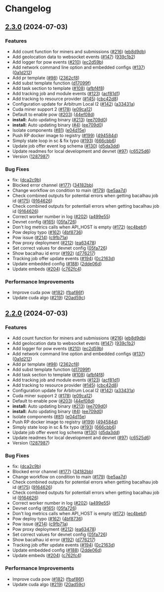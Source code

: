 # Changelog

## [2.3.0](https://github.com/Lilypad-Tech/lilypad/compare/v2.2.0...v2.3.0) (2024-07-03)


### Features

* Add count function for miners and submissions ([#216](https://github.com/Lilypad-Tech/lilypad/issues/216)) ([eb8d9db](https://github.com/Lilypad-Tech/lilypad/commit/eb8d9db5531f4ba768a32abf4c5f703a914fd3f2))
* Add geolocation data to websocket events ([#147](https://github.com/Lilypad-Tech/lilypad/issues/147)) ([939c1b2](https://github.com/Lilypad-Tech/lilypad/commit/939c1b296a189121855d35cf00bb83d8b6aebd11))
* Add logger for pow events ([#210](https://github.com/Lilypad-Tech/lilypad/issues/210)) ([ec2d59b](https://github.com/Lilypad-Tech/lilypad/commit/ec2d59b7a6949b5317964c4df65453fe01823940))
* Add network command line option and embedded configs ([#137](https://github.com/Lilypad-Tech/lilypad/issues/137)) ([0a1d212](https://github.com/Lilypad-Tech/lilypad/commit/0a1d212d8cab3b247cdccc629e3d36b5d72c1bb1))
* Add pr template ([#98](https://github.com/Lilypad-Tech/lilypad/issues/98)) ([2362cf8](https://github.com/Lilypad-Tech/lilypad/commit/2362cf8040d23b777c879583c26b90ad4126c7ce))
* Add subst template function ([d17099f](https://github.com/Lilypad-Tech/lilypad/commit/d17099f6d75194588e51bac18fab49907cc19d75))
* Add task section to template ([#108](https://github.com/Lilypad-Tech/lilypad/issues/108)) ([afbf4f8](https://github.com/Lilypad-Tech/lilypad/commit/afbf4f8f9e45acca16615ffe730f19e2dfad2553))
* Add tracking job and module events ([#123](https://github.com/Lilypad-Tech/lilypad/issues/123)) ([acf81d1](https://github.com/Lilypad-Tech/lilypad/commit/acf81d14097b7388c6a70ed230837b0a75363c6a))
* Add tracking to resource provider ([#145](https://github.com/Lilypad-Tech/lilypad/issues/145)) ([cbc42d8](https://github.com/Lilypad-Tech/lilypad/commit/cbc42d8571c4b7d2a63cac68eb8f4ff07f590716))
* Configuration update for Arbitrum Local l2 ([#142](https://github.com/Lilypad-Tech/lilypad/issues/142)) ([a33431a](https://github.com/Lilypad-Tech/lilypad/commit/a33431aebde0c9ec728e3f6342fb9f8ec3582ae5))
* Cuda miner support 2 ([#178](https://github.com/Lilypad-Tech/lilypad/issues/178)) ([e09ca12](https://github.com/Lilypad-Tech/lilypad/commit/e09ca12fd2363ef3783c9a61ffb4ca6ec99c9dc5))
* Default to enable pow ([#203](https://github.com/Lilypad-Tech/lilypad/issues/203)) ([44ef08d](https://github.com/Lilypad-Tech/lilypad/commit/44ef08df2c6c2f0fb705f0a04a67db0798d1bf73))
* **install:** Auto updating binary ([#213](https://github.com/Lilypad-Tech/lilypad/issues/213)) ([ee709d0](https://github.com/Lilypad-Tech/lilypad/commit/ee709d0ff43547b1f2d97a901fbef4d835ee2c65))
* **install:** Auto updating binary ([#4](https://github.com/Lilypad-Tech/lilypad/issues/4)) ([ee709d0](https://github.com/Lilypad-Tech/lilypad/commit/ee709d0ff43547b1f2d97a901fbef4d835ee2c65))
* Isolate components ([#81](https://github.com/Lilypad-Tech/lilypad/issues/81)) ([e04d15e](https://github.com/Lilypad-Tech/lilypad/commit/e04d15eb858c69fe8e02b3e67d928bb121872f86))
* Push RP docker image to registry ([#199](https://github.com/Lilypad-Tech/lilypad/issues/199)) ([494584d](https://github.com/Lilypad-Tech/lilypad/commit/494584da5f340d52b810ba07bee473ce9559e9c1))
* Simply state loop in sc & fix typo ([#193](https://github.com/Lilypad-Tech/lilypad/issues/193)) ([666cbb6](https://github.com/Lilypad-Tech/lilypad/commit/666cbb6cb2626be50f8c79b2db5807e04ab95cc0))
* Update job offer event log schema ([#130](https://github.com/Lilypad-Tech/lilypad/issues/130)) ([d5da3dd](https://github.com/Lilypad-Tech/lilypad/commit/d5da3ddd1d40044ac4e6737cc9f5456d03a8d08f))
* Update readmes for local development and devnet ([#97](https://github.com/Lilypad-Tech/lilypad/issues/97)) ([c6525d6](https://github.com/Lilypad-Tech/lilypad/commit/c6525d6d7b53958fc6de37804b5e291f30b88b09))
* Version ([1287987](https://github.com/Lilypad-Tech/lilypad/commit/128798741311a1f79967e1a5453ff0bc9471a3c7))


### Bug Fixes

* fix:  ([dca2c9b](https://github.com/Lilypad-Tech/lilypad/commit/dca2c9bfdbf0e4fa90a5ca7b5ffbefa69937c25c))
* Blocked error channel ([#177](https://github.com/Lilypad-Tech/lilypad/issues/177)) ([34182bb](https://github.com/Lilypad-Tech/lilypad/commit/34182bb6e7e7ed294707d8110b2c86f2958b8572))
* Change workflow on condition to main ([#179](https://github.com/Lilypad-Tech/lilypad/issues/179)) ([be5aa7d](https://github.com/Lilypad-Tech/lilypad/commit/be5aa7d337836eda90307493f2f6f11b4774011a))
* Check combined outputs for potential errors when getting bacalhau job id ([#175](https://github.com/Lilypad-Tech/lilypad/issues/175)) ([9164626](https://github.com/Lilypad-Tech/lilypad/commit/91646263180d9bc5e7c8b9bcb77a1071783f332f))
* Check combined outputs for potentiall errors when getting bacalhau job id ([9164626](https://github.com/Lilypad-Tech/lilypad/commit/91646263180d9bc5e7c8b9bcb77a1071783f332f))
* Correct worker number in log ([#202](https://github.com/Lilypad-Tech/lilypad/issues/202)) ([a499e55](https://github.com/Lilypad-Tech/lilypad/commit/a499e554b06afef2a82ac913552e2f031cb4b4f7))
* Devnet config ([#165](https://github.com/Lilypad-Tech/lilypad/issues/165)) ([05fa726](https://github.com/Lilypad-Tech/lilypad/commit/05fa7261cc9638552d7bd94e969e2420167b9eda))
* Don't log metrics calls when API_HOST is empty ([#172](https://github.com/Lilypad-Tech/lilypad/issues/172)) ([ec4bebf](https://github.com/Lilypad-Tech/lilypad/commit/ec4bebf59ec75cda59a7f180d8f45f214d0d2b03))
* Pow  deploy typo ([#162](https://github.com/Lilypad-Tech/lilypad/issues/162)) ([4bf8736](https://github.com/Lilypad-Tech/lilypad/commit/4bf873637e67cb046167f79c623eefdefafc5329))
* Pow issue ([#214](https://github.com/Lilypad-Tech/lilypad/issues/214)) ([c9fb71a](https://github.com/Lilypad-Tech/lilypad/commit/c9fb71af2765c83d103e2d18e45bd96c515128e5))
* Pow proxy deployment ([#212](https://github.com/Lilypad-Tech/lilypad/issues/212)) ([ea63478](https://github.com/Lilypad-Tech/lilypad/commit/ea634781a5fd794c16ba0f71102951f6749c4827))
* Set correct values for devnet config ([05fa726](https://github.com/Lilypad-Tech/lilypad/commit/05fa7261cc9638552d7bd94e969e2420167b9eda))
* Show bacalhau id error ([#192](https://github.com/Lilypad-Tech/lilypad/issues/192)) ([d776217](https://github.com/Lilypad-Tech/lilypad/commit/d776217e307259c9fda8f153aa30fad232c84022))
* Tracking job offer update events ([#194](https://github.com/Lilypad-Tech/lilypad/issues/194)) ([0c2163d](https://github.com/Lilypad-Tech/lilypad/commit/0c2163da3a00d899d2924cff0d9f6dac2fc03194))
* Update embedded config ([#188](https://github.com/Lilypad-Tech/lilypad/issues/188)) ([2dde06d](https://github.com/Lilypad-Tech/lilypad/commit/2dde06d51210a12616d34cd0642f212a6e7257c5))
* Update embeds ([#204](https://github.com/Lilypad-Tech/lilypad/issues/204)) ([c762fc4](https://github.com/Lilypad-Tech/lilypad/commit/c762fc4baa42ab61684fce2d2c371bdc8ed46c70))


### Performance Improvements

* Improve cuda pow ([#182](https://github.com/Lilypad-Tech/lilypad/issues/182)) ([fbaf86f](https://github.com/Lilypad-Tech/lilypad/commit/fbaf86fb02e14ad927bf68267cc9e32e40ab7822))
* Update cuda algo ([#219](https://github.com/Lilypad-Tech/lilypad/issues/219)) ([20ad59c](https://github.com/Lilypad-Tech/lilypad/commit/20ad59c4025d5bd2b1a735144eb664c876cbe8f4))

## [2.2.0](https://github.com/Lilypad-Tech/lilypad/compare/v2.1.0...v2.2.0) (2024-07-03)


### Features

* Add count function for miners and submissions ([#216](https://github.com/Lilypad-Tech/lilypad/issues/216)) ([eb8d9db](https://github.com/Lilypad-Tech/lilypad/commit/eb8d9db5531f4ba768a32abf4c5f703a914fd3f2))
* Add geolocation data to websocket events ([#147](https://github.com/Lilypad-Tech/lilypad/issues/147)) ([939c1b2](https://github.com/Lilypad-Tech/lilypad/commit/939c1b296a189121855d35cf00bb83d8b6aebd11))
* Add logger for pow events ([#210](https://github.com/Lilypad-Tech/lilypad/issues/210)) ([ec2d59b](https://github.com/Lilypad-Tech/lilypad/commit/ec2d59b7a6949b5317964c4df65453fe01823940))
* Add network command line option and embedded configs ([#137](https://github.com/Lilypad-Tech/lilypad/issues/137)) ([0a1d212](https://github.com/Lilypad-Tech/lilypad/commit/0a1d212d8cab3b247cdccc629e3d36b5d72c1bb1))
* Add pr template ([#98](https://github.com/Lilypad-Tech/lilypad/issues/98)) ([2362cf8](https://github.com/Lilypad-Tech/lilypad/commit/2362cf8040d23b777c879583c26b90ad4126c7ce))
* Add subst template function ([d17099f](https://github.com/Lilypad-Tech/lilypad/commit/d17099f6d75194588e51bac18fab49907cc19d75))
* Add task section to template ([#108](https://github.com/Lilypad-Tech/lilypad/issues/108)) ([afbf4f8](https://github.com/Lilypad-Tech/lilypad/commit/afbf4f8f9e45acca16615ffe730f19e2dfad2553))
* Add tracking job and module events ([#123](https://github.com/Lilypad-Tech/lilypad/issues/123)) ([acf81d1](https://github.com/Lilypad-Tech/lilypad/commit/acf81d14097b7388c6a70ed230837b0a75363c6a))
* Add tracking to resource provider ([#145](https://github.com/Lilypad-Tech/lilypad/issues/145)) ([cbc42d8](https://github.com/Lilypad-Tech/lilypad/commit/cbc42d8571c4b7d2a63cac68eb8f4ff07f590716))
* Configuration update for Arbitrum Local l2 ([#142](https://github.com/Lilypad-Tech/lilypad/issues/142)) ([a33431a](https://github.com/Lilypad-Tech/lilypad/commit/a33431aebde0c9ec728e3f6342fb9f8ec3582ae5))
* Cuda miner support 2 ([#178](https://github.com/Lilypad-Tech/lilypad/issues/178)) ([e09ca12](https://github.com/Lilypad-Tech/lilypad/commit/e09ca12fd2363ef3783c9a61ffb4ca6ec99c9dc5))
* Default to enable pow ([#203](https://github.com/Lilypad-Tech/lilypad/issues/203)) ([44ef08d](https://github.com/Lilypad-Tech/lilypad/commit/44ef08df2c6c2f0fb705f0a04a67db0798d1bf73))
* **install:** Auto updating binary ([#213](https://github.com/Lilypad-Tech/lilypad/issues/213)) ([ee709d0](https://github.com/Lilypad-Tech/lilypad/commit/ee709d0ff43547b1f2d97a901fbef4d835ee2c65))
* **install:** Auto updating binary ([#4](https://github.com/Lilypad-Tech/lilypad/issues/4)) ([ee709d0](https://github.com/Lilypad-Tech/lilypad/commit/ee709d0ff43547b1f2d97a901fbef4d835ee2c65))
* Isolate components ([#81](https://github.com/Lilypad-Tech/lilypad/issues/81)) ([e04d15e](https://github.com/Lilypad-Tech/lilypad/commit/e04d15eb858c69fe8e02b3e67d928bb121872f86))
* Push RP docker image to registry ([#199](https://github.com/Lilypad-Tech/lilypad/issues/199)) ([494584d](https://github.com/Lilypad-Tech/lilypad/commit/494584da5f340d52b810ba07bee473ce9559e9c1))
* Simply state loop in sc & fix typo ([#193](https://github.com/Lilypad-Tech/lilypad/issues/193)) ([666cbb6](https://github.com/Lilypad-Tech/lilypad/commit/666cbb6cb2626be50f8c79b2db5807e04ab95cc0))
* Update job offer event log schema ([#130](https://github.com/Lilypad-Tech/lilypad/issues/130)) ([d5da3dd](https://github.com/Lilypad-Tech/lilypad/commit/d5da3ddd1d40044ac4e6737cc9f5456d03a8d08f))
* Update readmes for local development and devnet ([#97](https://github.com/Lilypad-Tech/lilypad/issues/97)) ([c6525d6](https://github.com/Lilypad-Tech/lilypad/commit/c6525d6d7b53958fc6de37804b5e291f30b88b09))
* Version ([1287987](https://github.com/Lilypad-Tech/lilypad/commit/128798741311a1f79967e1a5453ff0bc9471a3c7))


### Bug Fixes

* fix:  ([dca2c9b](https://github.com/Lilypad-Tech/lilypad/commit/dca2c9bfdbf0e4fa90a5ca7b5ffbefa69937c25c))
* Blocked error channel ([#177](https://github.com/Lilypad-Tech/lilypad/issues/177)) ([34182bb](https://github.com/Lilypad-Tech/lilypad/commit/34182bb6e7e7ed294707d8110b2c86f2958b8572))
* Change workflow on condition to main ([#179](https://github.com/Lilypad-Tech/lilypad/issues/179)) ([be5aa7d](https://github.com/Lilypad-Tech/lilypad/commit/be5aa7d337836eda90307493f2f6f11b4774011a))
* Check combined outputs for potential errors when getting bacalhau job id ([#175](https://github.com/Lilypad-Tech/lilypad/issues/175)) ([9164626](https://github.com/Lilypad-Tech/lilypad/commit/91646263180d9bc5e7c8b9bcb77a1071783f332f))
* Check combined outputs for potentiall errors when getting bacalhau job id ([9164626](https://github.com/Lilypad-Tech/lilypad/commit/91646263180d9bc5e7c8b9bcb77a1071783f332f))
* Correct worker number in log ([#202](https://github.com/Lilypad-Tech/lilypad/issues/202)) ([a499e55](https://github.com/Lilypad-Tech/lilypad/commit/a499e554b06afef2a82ac913552e2f031cb4b4f7))
* Devnet config ([#165](https://github.com/Lilypad-Tech/lilypad/issues/165)) ([05fa726](https://github.com/Lilypad-Tech/lilypad/commit/05fa7261cc9638552d7bd94e969e2420167b9eda))
* Don't log metrics calls when API_HOST is empty ([#172](https://github.com/Lilypad-Tech/lilypad/issues/172)) ([ec4bebf](https://github.com/Lilypad-Tech/lilypad/commit/ec4bebf59ec75cda59a7f180d8f45f214d0d2b03))
* Pow  deploy typo ([#162](https://github.com/Lilypad-Tech/lilypad/issues/162)) ([4bf8736](https://github.com/Lilypad-Tech/lilypad/commit/4bf873637e67cb046167f79c623eefdefafc5329))
* Pow issue ([#214](https://github.com/Lilypad-Tech/lilypad/issues/214)) ([c9fb71a](https://github.com/Lilypad-Tech/lilypad/commit/c9fb71af2765c83d103e2d18e45bd96c515128e5))
* Pow proxy deployment ([#212](https://github.com/Lilypad-Tech/lilypad/issues/212)) ([ea63478](https://github.com/Lilypad-Tech/lilypad/commit/ea634781a5fd794c16ba0f71102951f6749c4827))
* Set correct values for devnet config ([05fa726](https://github.com/Lilypad-Tech/lilypad/commit/05fa7261cc9638552d7bd94e969e2420167b9eda))
* Show bacalhau id error ([#192](https://github.com/Lilypad-Tech/lilypad/issues/192)) ([d776217](https://github.com/Lilypad-Tech/lilypad/commit/d776217e307259c9fda8f153aa30fad232c84022))
* Tracking job offer update events ([#194](https://github.com/Lilypad-Tech/lilypad/issues/194)) ([0c2163d](https://github.com/Lilypad-Tech/lilypad/commit/0c2163da3a00d899d2924cff0d9f6dac2fc03194))
* Update embedded config ([#188](https://github.com/Lilypad-Tech/lilypad/issues/188)) ([2dde06d](https://github.com/Lilypad-Tech/lilypad/commit/2dde06d51210a12616d34cd0642f212a6e7257c5))
* Update embeds ([#204](https://github.com/Lilypad-Tech/lilypad/issues/204)) ([c762fc4](https://github.com/Lilypad-Tech/lilypad/commit/c762fc4baa42ab61684fce2d2c371bdc8ed46c70))


### Performance Improvements

* Improve cuda pow ([#182](https://github.com/Lilypad-Tech/lilypad/issues/182)) ([fbaf86f](https://github.com/Lilypad-Tech/lilypad/commit/fbaf86fb02e14ad927bf68267cc9e32e40ab7822))
* Update cuda algo ([#219](https://github.com/Lilypad-Tech/lilypad/issues/219)) ([20ad59c](https://github.com/Lilypad-Tech/lilypad/commit/20ad59c4025d5bd2b1a735144eb664c876cbe8f4))
